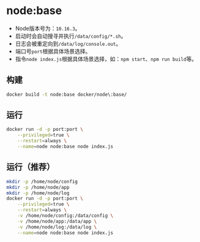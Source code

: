 # node:base

- Node版本号为：`10.16.3`。
- 启动时会自动搜寻并执行`/data/config/*.sh`。
- 日志会被重定向到`/data/log/console.out`。
- 端口号`port`根据具体场景选择。
- 指令`node index.js`根据具体场景选择，如：`npm start`、`npm run build`等。

## 构建
```bash
docker build -t node:base docker/node\:base/
```

## 运行
```bash
docker run -d -p port:port \
    --privileged=true \
    --restart=always \
    --name=node node:base node index.js
```

## 运行（推荐）
```bash
mkdir -p /home/node/config
mkdir -p /home/node/app
mkdir -p /home/node/log
docker run -d -p port:port \
    --privileged=true \
    --restart=always \
    -v /home/node/config:/data/config \
    -v /home/node/app:/data/app \
    -v /home/node/log:/data/log \
    --name=node node:base node index.js
```

